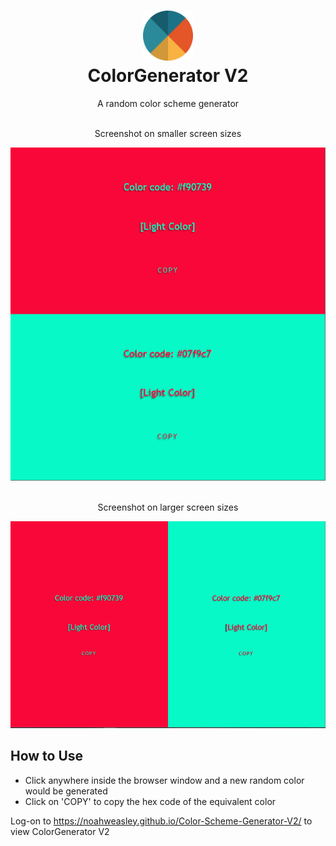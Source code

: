 <h1 align="center" style="border-bottom: none">
  <div>
    <a href="https://noahweasley.github.io/Color-Scheme-Generator-V2/">
      <img src="favicon/apple-touch-icon.png" width="80" />
    </a>
  </div>
   ColorGenerator V2
</h1>

<p align="center">
   A random color scheme generator
</p>

<div align="center"> 
<br/>
 Screenshot on smaller screen sizes
<br/>

![Small screen sizes](/screenshots/screenshot-1.png?raw=true)

<br/>
 Screenshot on larger screen sizes
<br/>

![Large screen sizes](/screenshots/screenshot-2.png?raw=true)

</div>

## How to Use

- Click anywhere inside the browser window and a new random color would be generated
- Click on 'COPY' to copy the hex code of the equivalent color

Log-on to https://noahweasley.github.io/Color-Scheme-Generator-V2/ to view ColorGenerator V2
